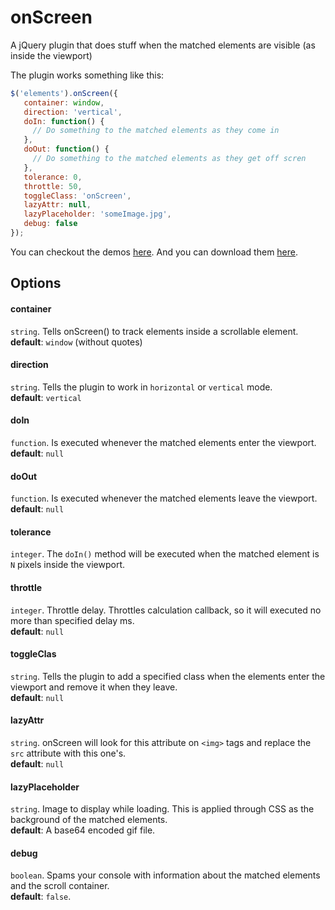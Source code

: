 onScreen
========

A jQuery plugin that does stuff when the matched elements are visible (as inside the viewport)

The plugin works something like this:
```JavaScript
$('elements').onScreen({
   container: window,
   direction: 'vertical',
   doIn: function() {
     // Do something to the matched elements as they come in
   },
   doOut: function() {
     // Do something to the matched elements as they get off scren
   },
   tolerance: 0,
   throttle: 50,
   toggleClass: 'onScreen',
   lazyAttr: null,
   lazyPlaceholder: 'someImage.jpg',
   debug: false
});
```

You can checkout the demos [here](http://silvestreh.github.io/onScreen/). And you can download them [here](https://github.com/silvestreh/onScreen/archive/gh-pages.zip).

Options
-------

#### container
`string`. Tells onScreen() to track elements inside a scrollable element.<br>
__default__: `window` (without quotes)
#### direction
`string`. Tells the plugin to work in `horizontal` or `vertical` mode.<br>
__default__: `vertical`
#### doIn
`function`. Is executed whenever the matched elements enter the viewport.<br>
__default__: `null`
#### doOut
`function`. Is executed whenever the matched elements leave the viewport.<br>
__default__: `null`
#### tolerance
`integer`. The `doIn()` method will be executed when the matched element is `N` pixels inside the viewport.<br>
#### throttle
`integer`. Throttle delay. Throttles calculation callback, so it will executed no more than specified delay ms.<br>
__default__: `null`
#### toggleClas
`string`. Tells the plugin to add a specified class when the elements enter the viewport and remove it when they leave.<br>
__default__: `null`
#### lazyAttr
`string`. onScreen will look for this attribute on `<img>` tags and replace the `src` attribute with this one's.<br>
__default__: `null`
#### lazyPlaceholder
`string`. Image to display while loading. This is applied through CSS as the background of the matched elements.<br>
__default__: A base64 encoded gif file.
#### debug
`boolean`. Spams your console with information about the matched elements and the scroll container.<br>
__default__: `false`.


